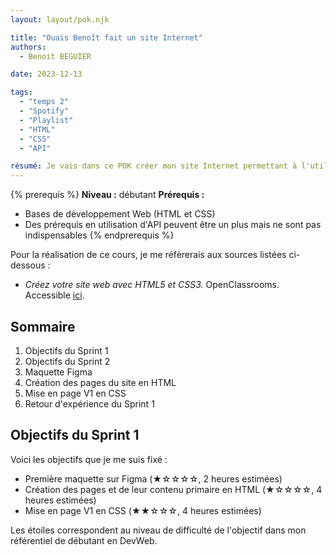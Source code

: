 ```yaml
---
layout: layout/pok.njk

title: "Ouais Benoît fait un site Internet"
authors:
  - Benoit BEGUIER

date: 2023-12-13

tags: 
  - "temps 2"
  - "Spotify"
  - "Playlist"
  - "HTML"
  - "CSS"
  - "API"

résumé: Je vais dans ce POK créer mon site Internet permettant à l'utilisateur d'analyser ses goûts musicaux, en utilisant l'API de Spotify.
---
```


{% prerequis %}
**Niveau :** débutant
**Prérequis :**
- Bases de développement Web (HTML et CSS)
- Des prérequis en utilisation d'API peuvent être un plus mais ne sont pas indispensables
{% endprerequis %}

Pour la réalisation de ce cours, je me réfèrerais aux sources listées ci-dessous : 

- *Créez votre site web avec HTML5 et CSS3.* OpenClassrooms. Accessible [ici](https://openclassrooms.com/fr/courses/1603881-creez-votre-site-web-avec-html5-et-css3).

## Sommaire

1. Objectifs du Sprint 1
2. Objectifs du Sprint 2
3. Maquette Figma
4. Création des pages du site en HTML
5. Mise en page V1 en CSS
6. Retour d'expérience du Sprint 1


## Objectifs du Sprint 1
Voici les objectifs que je me suis fixé :
- Première maquette sur Figma (★☆☆☆☆, 2 heures estimées)
- Création des pages et de leur contenu primaire en HTML (★☆☆☆☆, 4 heures estimées)
- Mise en page V1 en CSS (★★☆☆☆, 4 heures estimées)

Les étoiles correspondent au niveau de difficulté de l'objectif dans mon référentiel de débutant en DevWeb.